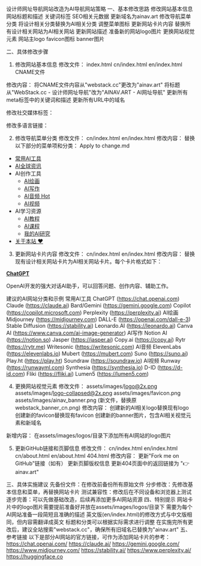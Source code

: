 设计师网址导航网站改造为AI导航网站策略
一、基本修改思路
修改网站基本信息
网站标题和描述
关键词标签
SEO相关元数据
更新域名为ainav.art
修改导航菜单分类
将设计相关分类替换为AI相关分类
调整菜单图标
更新网站卡片内容
替换所有设计相关网站为AI相关网站
更新网站描述
准备新的网站logo图片
更换网站视觉元素
网站主logo
favicon图标
banner图片

二、具体修改步骤
1. 修改网站基本信息
修改文件：
index.html
cn/index.html
en/index.html
CNAME文件

修改内容：
将CNAME文件内容从"webstack.cc"更改为"ainav.art"
将标题从"WebStack.cc - 设计师网址导航"改为"AINAV.ART - AI网址导航"
更新所有meta标签中的关键词和描述
更新所有URL中的域名

<title>AINAV.ART - AI网址导航</title>
<meta name="keywords" content="AI,人工智能,AI工具,AI导航,网址导航,AI资源,ChatGPT,AI绘画,AIGC,AI写作,大语言模型,LLM,AI应用,AI开发,AI学习,www.ainav.art">
<meta name="description" content="AINAV.ART - 收集国内外优秀AI网站、人工智能工具、AI模型和资源网站，定时更新分享优质AI应用和工具。www.ainav.art">

修改社交媒体标签：
<meta property="og:url" content="http://www.ainav.art/">
<meta property="og:title" content="AINAV.ART - 收集国内外优秀AI网站、人工智能工具、AI模型和资源网站，定时更新分享优质AI应用和工具。www.ainav.art">
<meta property="og:description" content="AI,人工智能,AI工具,AI导航,网址导航,AI资源,ChatGPT,AI绘画,AIGC,AI写作,大语言模型,LLM,AI应用,AI开发,AI学习,www.ainav.art">
<meta property="og:image" content="http://www.ainav.art/assets/images/ainav_banner.png">
<meta property="og:site_name" content="AINAV.ART - 收集国内外优秀AI网站、人工智能工具、AI模型和资源网站，定时更新分享优质AI应用和工具。www.ainav.art">

修改多语言链接：
<link rel="alternate" hreflang="zh" href="https://www.ainav.art/cn/index.html" />
<link rel="alternate" hreflang="en" href="https://www.ainav.art/en/index.html" />
<link rel="alternate" hreflang="x-default" href="https://www.ainav.art/" />

2. 修改导航菜单分类
修改文件：
cn/index.html
en/index.html
修改内容：
替换以下部分的菜单项和分类：
Apply to change.md
<ul id="main-menu" class="main-menu">
    <li>
        <a href="#常用AI工具" class="smooth">
            <i class="linecons-star"></i>
            <span class="title">常用AI工具</span>
        </a>
    </li>
    <li>
        <a href="#AI社区资讯" class="smooth">
            <i class="linecons-doc"></i>
            <span class="title">AI全球资讯</span>
        </a>
    </li>
    <li>
        <a>
            <i class="linecons-lightbulb"></i>
            <span class="title">AI创作工具</span>
        </a>
        <ul>
            <li>
                <a href="#AI绘画" class="smooth">
                    <span class="title">AI绘画</span>
                </a>
            </li>
            <li>
                <a href="#AI写作" class="smooth">
                    <span class="title">AI写作</span>
                </a>
            </li>
            <li>
                <a href="#AI音频" class="smooth">
                    <span class="title">AI音频</span>
                    <span class="label label-pink pull-right hidden-collapsed">Hot</span>
                </a>
            </li>
            <li>
                <a href="#AI视频" class="smooth">
                    <span class="title">AI视频</span>
                </a>
            </li>
        </ul>
    </li>
    <!-- <li>
        <a>
            <i class="linecons-thumbs-up"></i>
            <span class="title">AI模型与框架</span>
        </a>
        <ul>
            <li>
                <a href="#大语言模型" class="smooth">
                    <span class="title">大语言模型</span>
                </a>
            </li>
            <li>
                <a href="#开源AI模型" class="smooth">
                    <span class="title">开源AI模型</span>
                </a>
            </li>
            <li>
                <a href="#AI开发框架" class="smooth">
                    <span class="title">AI开发框架</span>
                </a>
            </li>
        </ul>
    </li> -->
    <!-- <li>
        <a>
            <i class="linecons-diamond"></i>
            <span class="title">AI开发资源</span>
        </a>
        <ul>
            <li>
                <a href="#AI数据集" class="smooth">
                    <span class="title">AI数据集</span>
                </a>
            </li>
            <li>
                <a href="#AI云服务" class="smooth">
                    <span class="title">AI云服务</span>
                </a>
            </li>
            <li>
                <a href="#API服务" class="smooth">
                    <span class="title">API服务</span>
                </a>
            </li>
        </ul>
    </li> -->
    <li>
        <a>
            <i class="linecons-pencil"></i>
            <span class="title">AI学习资源</span>
        </a>
        <ul>
            <li>
                <a href="#AI教程" class="smooth">
                    <span class="title">AI教程</span>
                </a>
            </li>
            <li>
                <a href="#AI课程" class="smooth">
                    <span class="title">AI课程</span>
                </a>
            </li>
            <li>
                <a href="#AI研究" class="smooth">
                    <span class="title">我的AI研究</span>
                </a>
            </li>
        </ul>
    </li>
    <li>
        <a href="about.html">
            <i class="linecons-heart"></i>
            <span class="tooltip-blue">关于本站</span>
            <span class="label label-Primary pull-right hidden-collapsed">♥︎</span>
        </a>
    </li>
</ul>

3. 更新网站卡片内容
修改文件：
cn/index.html
en/index.html
修改内容：
替换现有设计相关网站卡片为AI相关网站卡片。每个卡片格式如下：
<div class="col-sm-3">
    <div class="xe-widget xe-conversations box2 label-info" onclick="window.open('https://chat.openai.com/', '_blank')" data-toggle="tooltip" data-placement="bottom" title="" data-original-title="https://chat.openai.com/">
        <div class="xe-comment-entry">
            <a class="xe-user-img">
                <img data-src="../assets/images/logos/chatgpt.png" class="lozad img-circle" width="40">
            </a>
            <div class="xe-comment">
                <a href="#" class="xe-user-name overflowClip_1">
                    <strong>ChatGPT</strong>
                </a>
                <p class="overflowClip_2">OpenAI开发的强大对话AI助手，可以回答问题、创作内容、辅助工作。</p>
            </div>
        </div>
    </div>
</div>

建议的AI网站分类和示例
常用AI工具
ChatGPT (https://chat.openai.com)
Claude (https://claude.ai)
Bard/Gemini (https://gemini.google.com)
Copilot (https://copilot.microsoft.com)
Perplexity (https://perplexity.ai)
AI绘画
Midjourney (https://midjourney.com)
DALL-E (https://openai.com/dall-e-3)
Stable Diffusion (https://stability.ai)
Leonardo.AI (https://leonardo.ai)
Canva AI (https://www.canva.com/ai-image-generator)
AI写作
Notion AI (https://notion.so)
Jasper (https://jasper.ai)
Copy.ai (https://copy.ai)
Rytr (https://rytr.me)
Writesonic (https://writesonic.com)
AI音频
ElevenLabs (https://elevenlabs.io)
Mubert (https://mubert.com)
Suno (https://suno.ai)
Play.ht (https://play.ht)
Soundraw (https://soundraw.io)
AI视频
Runway (https://runwayml.com)
Synthesia (https://synthesia.io)
D-ID (https://d-id.com)
Fliki (https://fliki.ai)
Lumen5 (https://lumen5.com)

4. 更换网站视觉元素
修改文件：
assets/images/logo@2x.png
assets/images/logo-collapsed@2x.png
assets/images/favicon.png
assets/images/ainav_banner.png (新文件，替换原webstack_banner_cn.png)
修改内容：
创建新的AI相关logo替换现有logo
创建新的favicon替换现有favicon
创建新的banner图片，包含AI相关视觉元素和新域名

新增内容：
在assets/images/logos/目录下添加所有AI网站的logo图片

5. 更新GitHub链接和页脚信息
修改文件：
cn/index.html
en/index.html
cn/about.html
en/about.html
404.html
修改内容：
更新"Fork me on GitHub"链接（如有）
更新页脚版权信息
更新404页面中的返回链接为 "👉 ainav.art"

三、具体实施建议
先备份文件：在修改前备份所有原始文件
分步修改：先修改基本信息和菜单，再替换网站卡片
测试兼容性：修改后在不同设备和浏览器上测试
逐步完善：可以先做基础改造，后续再添加更多AI网站资源
四、特别提示
网站卡片中的logo图片需要提前准备好并放在assets/images/logos/目录下
需要为每个AI网站准备一段简短且准确的描述
英文版(en/index.html)的修改方式与中文版相同，但内容需翻译成英文
标题和分类可以根据实际需求进行调整
在实施完所有更改后，建议全站搜索"webstack.cc"，确保所有旧域名已替换为"ainav.art"
五、参考链接
以下是部分AI网站的官方链接，可作为添加网站卡片的参考：
https://chat.openai.com/
https://claude.ai/
https://gemini.google.com/
https://www.midjourney.com/
https://stability.ai/
https://www.perplexity.ai/
https://huggingface.co